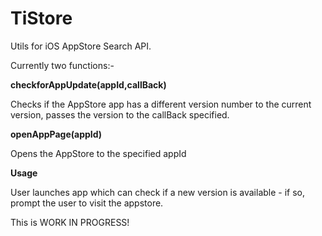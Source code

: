TiStore
=======

Utils for iOS AppStore Search API. 

Currently two functions:-

**checkforAppUpdate(appId,callBack)**

Checks if the AppStore app has a different version number to the current version, passes the version to the callBack specified. 
	
**openAppPage(appId)**

Opens the AppStore to the specified appId

**Usage**

User launches app which can check if a new version is available - if so, prompt the user to visit the appstore.


This is WORK IN PROGRESS!

